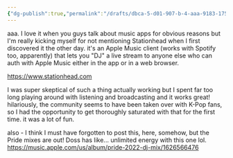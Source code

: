```yaml
---
{"dg-publish":true,"permalink":"/drafts/dbca-5-d01-907-b-4-aaa-9183-17540-e94-f6-e5-2/","dgHomeLink":true,"dgPassFrontmatter":false}
---
```



aaa. I love it when you guys talk about music apps for obvious reasons but I'm really kicking myself for not mentioning Stationhead when I first discovered it the other day. it's an Apple Music client (works with Spotify too, apparently) that lets you "DJ" a live stream to anyone else who can auth with Apple Music either in the app or in a web browser.

https://www.stationhead.com

I was super skeptical of such a thing actually working but I spent far too long playing around with listening and broadcasting and it works great! hilariously, the community seems to have been taken over with K-Pop fans, so I had the opportunity to get thoroughly saturated with that for the first time. it was a lot of fun.

also - I think I must have forgotten to post this, here, somehow, but the Pride mixes are out! Doss has like... unlimited energy with this one lol. https://music.apple.com/us/album/pride-2022-dj-mix/1626566476